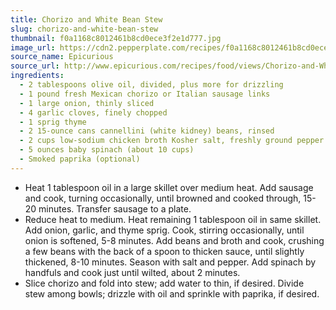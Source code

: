 ```yaml
---
title: Chorizo and White Bean Stew
slug: chorizo-and-white-bean-stew
thumbnail: f0a1168c8012461b8cd0ece3f2e1d777.jpg
image_url: https://cdn2.pepperplate.com/recipes/f0a1168c8012461b8cd0ece3f2e1d777.jpg
source_name: Epicurious
source_url: http://www.epicurious.com/recipes/food/views/Chorizo-and-White-Bean-Stew-51143230#ixzz2PyfwQjfl
ingredients:
  - 2 tablespoons olive oil, divided, plus more for drizzling
  - 1 pound fresh Mexican chorizo or Italian sausage links
  - 1 large onion, thinly sliced
  - 4 garlic cloves, finely chopped
  - 1 sprig thyme
  - 2 15-ounce cans cannellini (white kidney) beans, rinsed
  - 2 cups low-sodium chicken broth Kosher salt, freshly ground pepper
  - 5 ounces baby spinach (about 10 cups)
  - Smoked paprika (optional)
---
```


* Heat 1 tablespoon oil in a large skillet over medium heat. Add sausage and cook, turning occasionally, until browned and cooked through, 15-20 minutes. Transfer sausage to a plate.
* Reduce heat to medium. Heat remaining 1 tablespoon oil in same skillet. Add onion, garlic, and thyme sprig. Cook, stirring occasionally, until onion is softened, 5-8 minutes. Add beans and broth and cook, crushing a few beans with the back of a spoon to thicken sauce, until slightly thickened, 8-10 minutes. Season with salt and pepper. Add spinach by handfuls and cook just until wilted, about 2 minutes.
* Slice chorizo and fold into stew; add water to thin, if desired. Divide stew among bowls; drizzle with oil and sprinkle with paprika, if desired.
